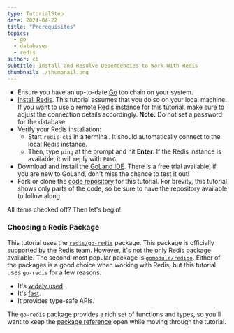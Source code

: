 ```yaml
---
type: TutorialStep
date: 2024-04-22
title: "Prerequisites"
topics:
  - go
  - databases
  - redis
author: cb
subtitle: Install and Resolve Dependencies to Work With Redis
thumbnail: ./thumbnail.png
---
```


- Ensure you have an up-to-date [Go](https://go.dev/doc/install) toolchain on your system.
- [Install Redis](https://redis.io/docs/getting-started/installation/). This tutorial assumes that you do so on your local machine. If you want to use a remote Redis instance for this tutorial, make sure to adjust the connection details accordingly. **Note:** Do not set a password for the database.
- Verify your Redis installation:
  - Start `redis-cli` in a terminal. It should automatically connect to the local Redis instance.
  - Then, type `ping` at the prompt and hit **Enter**. If the Redis instance is available, it will reply with `PONG`.
- Download and install the [GoLand IDE](https://www.jetbrains.com/go/download). There is a free trial available; if you are new to GoLand, don't miss the chance to test it out!
- Fork or clone the [code repository](https://github.com/JetBrains/go-code-samples) for this tutorial. For brevity, this tutorial shows only parts of the code, so be sure to have the repository available to follow along.

All items checked off? Then let's begin!

### Choosing a Redis Package

This tutorial uses the [`redis/go-redis`](https://pkg.go.dev/github.com/redis/go-redis/v9) package. This package is officially supported by the Redis team. However, it's not the only Redis package available. The second-most popular package is [`gomodule/redigo`](https://pkg.go.dev/github.com/gomodule/redigo). Either of the packages is a good choice when working with Redis, but this tutorial uses `go-redis` for a few reasons:

- It's [widely used](https://en.wikipedia.org/wiki/Redis#Popularity).
- It's [fast](https://levelup.gitconnected.com/fastest-redis-client-library-for-go-7993f618f5ab).
- It provides type-safe APIs.

The `go-redis` package provides a rich set of functions and types, so you'll want to keep the [package reference](https://pkg.go.dev/github.com/redis/go-redis/v9) open while moving through the tutorial.
